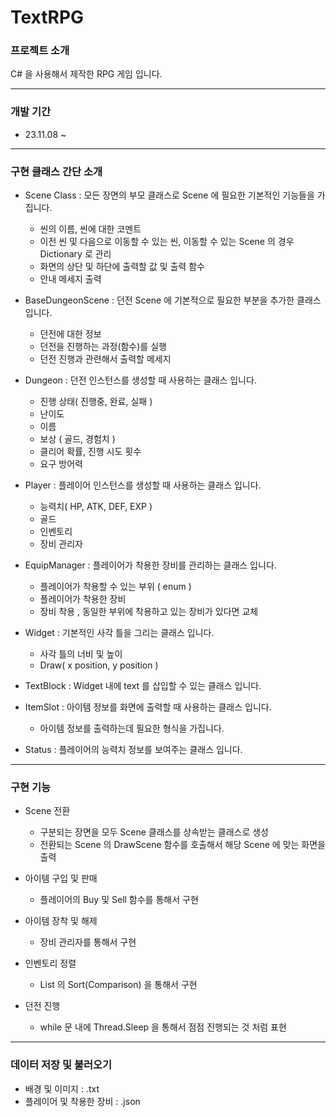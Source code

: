 # TextRPG
### 프로젝트 소개
C# 을 사용해서 제작한 RPG 게임 입니다.
***
### 개발 기간
- 23.11.08 ~ 
***
### 구현 클래스 간단 소개
- Scene Class : 모든 장면의 부모 클래스로 Scene 에 필요한 기본적인 기능들을 가집니다.
  - 씬의 이름, 씬에 대한 코멘트
  - 이전 씬 및 다음으로 이동할 수 있는 씬, 이동할 수 있는 Scene 의 경우 Dictionary 로 관리
  - 화면의 상단 및 하단에 출력할 값 및 출력 함수
  - 안내 메세지 출력

- BaseDungeonScene : 던전 Scene 에 기본적으로 필요한 부분을 추가한 클래스 입니다.
  - 던전에 대한 정보
  - 던전을 진행하는 과정(함수)를 실행
  - 던전 진행과 관련해서 출력할 메세지

- Dungeon : 던전 인스턴스를 생성할 때 사용하는 클래스 입니다.
  - 진행 상태( 진행중, 완료, 실패 )
  - 난이도
  - 이름
  - 보상 ( 골드, 경험치 )
  - 클리어 확률, 진행 시도 횟수
  - 요구 방어력

- Player : 플레이어 인스턴스를 생성할 때 사용하는 클래스 입니다.
  - 능력치( HP, ATK, DEF, EXP )
  - 골드
  - 인벤토리
  - 장비 관리자
 
- EquipManager : 플레이어가 착용한 장비를 관리하는 클래스 입니다.
  - 플레이어가 착용할 수 있는 부위 ( enum )
  - 플레이어가 착용한 장비
  - 장비 착용 , 동일한 부위에 착용하고 있는 장비가 있다면 교체
 
-  Widget : 기본적인 사각 틀을 그리는 클래스 입니다.
   - 사각 틀의 너비 및 높이
   - Draw( x position, y position )

- TextBlock : Widget 내에 text 를 삽입할 수 있는 클래스 입니다.

- ItemSlot : 아이템 정보를 화면에 출력할 때 사용하는 클래스 입니다.
  - 아이템 정보를 출력하는데 필요한 형식을 가집니다.

- Status : 플레이어의 능력치 정보를 보여주는 클래스 입니다.
***
### 구현 기능
- Scene 전환
  - 구분되는 장면을 모두 Scene 클래스를 상속받는 클래스로 생성
  - 전환되는 Scene 의 DrawScene 함수를 호출해서 해당 Scene 에 맞는 화면을 출력

- 아이템 구입 및 판매
  - 플레이어의 Buy 및 Sell 함수를 통해서 구현
    
- 아이템 장착 및 해제
  - 장비 관리자를 통해서 구현
    
- 인벤토리 정렬
  - List 의 Sort(Comparison) 을 통해서 구현
    
- 던전 진행
  - while 문 내에 Thread.Sleep 을 통해서 점점 진행되는 것 처럼 표현

***
### 데이터 저장 및 불러오기
- 배경 및 이미지 : .txt
- 플레이어 및 착용한 장비 : .json

